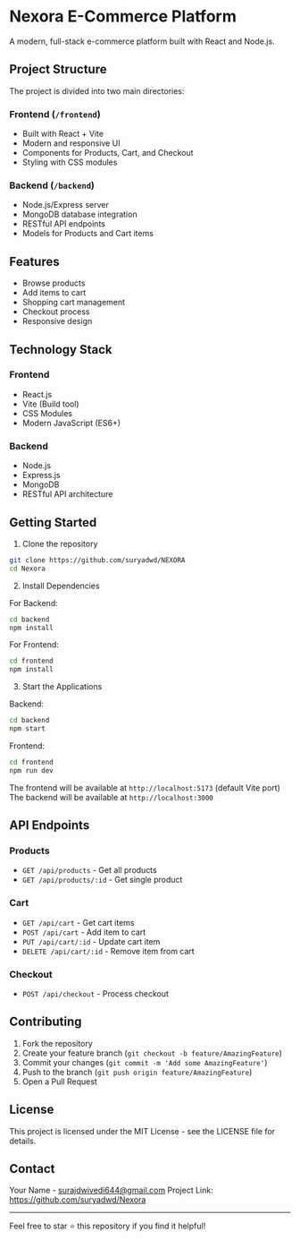# Nexora E-Commerce Platform

A modern, full-stack e-commerce platform built with React and Node.js.

## Project Structure

The project is divided into two main directories:

### Frontend (`/frontend`)
- Built with React + Vite
- Modern and responsive UI
- Components for Products, Cart, and Checkout
- Styling with CSS modules

### Backend (`/backend`)
- Node.js/Express server
- MongoDB database integration
- RESTful API endpoints
- Models for Products and Cart items

## Features

- Browse products
- Add items to cart
- Shopping cart management
- Checkout process
- Responsive design

## Technology Stack

### Frontend
- React.js
- Vite (Build tool)
- CSS Modules
- Modern JavaScript (ES6+)

### Backend
- Node.js
- Express.js
- MongoDB
- RESTful API architecture

## Getting Started

1. Clone the repository
```bash
git clone https://github.com/suryadwd/NEXORA
cd Nexora
```

2. Install Dependencies

For Backend:
```bash
cd backend
npm install
```

For Frontend:
```bash
cd frontend
npm install
```

3. Start the Applications

Backend:
```bash
cd backend
npm start
```

Frontend:
```bash
cd frontend
npm run dev
```

The frontend will be available at `http://localhost:5173` (default Vite port)
The backend will be available at `http://localhost:3000`

## API Endpoints

### Products
- `GET /api/products` - Get all products
- `GET /api/products/:id` - Get single product

### Cart
- `GET /api/cart` - Get cart items
- `POST /api/cart` - Add item to cart
- `PUT /api/cart/:id` - Update cart item
- `DELETE /api/cart/:id` - Remove item from cart

### Checkout
- `POST /api/checkout` - Process checkout


## Contributing

1. Fork the repository
2. Create your feature branch (`git checkout -b feature/AmazingFeature`)
3. Commit your changes (`git commit -m 'Add some AmazingFeature'`)
4. Push to the branch (`git push origin feature/AmazingFeature`)
5. Open a Pull Request

## License

This project is licensed under the MIT License - see the LICENSE file for details.

## Contact

Your Name - surajdwivedi644@gmail.com
Project Link: https://github.com/suryadwd/Nexora

---

Feel free to star ⭐ this repository if you find it helpful!